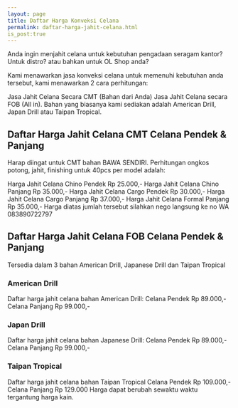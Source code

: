 ```yaml
---
layout: page
title: Daftar Harga Konveksi Celana
permalink: daftar-harga-jahit-celana.html
is_post:true
---
```


Anda ingin menjahit celana untuk kebutuhan pengadaan seragam kantor? Untuk distro? atau bahkan untuk OL Shop anda?

Kami menawarkan jasa konveksi celana untuk memenuhi kebutuhan anda tersebut, kami menawarkan 2 cara perhitungan:

Jasa Jahit Celana Secara CMT (Bahan dari Anda)
Jasa Jahit Celana secara FOB (All in). Bahan yang biasanya kami sediakan adalah American Drill, Japan Drill atau Taipan Tropical. 

## Daftar Harga Jahit Celana CMT Celana Pendek & Panjang
Harap diingat untuk CMT bahan BAWA SENDIRI. Perhitungan ongkos potong, jahit, finishing untuk 40pcs per model adalah:

Harga Jahit Celana Chino Pendek Rp 25.000,-
Harga Jahit Celana Chino Panjang Rp 35.000,-
Harga Jahit Celana Cargo Pendek Rp 30.000,-
Harga Jahit Celana Cargo Panjang Rp 37.000,-
Harga Jahit Celana Formal Panjang Rp 35.000,-
Harga diatas jumlah tersebut silahkan nego langsung ke no WA 083890722797 

## Daftar Harga Jahit Celana FOB Celana Pendek & Panjang
Tersedia dalam 3 bahan American Drill, Japanese Drill dan Taipan Tropical

### American Drill
Daftar harga jahit celana bahan American Drill:
Celana Pendek Rp 89.000,-
Celana Panjang Rp 99.000,-

### Japan Drill
Daftar harga jahit celana bahan Japanese Drill:
Celana Pendek Rp 89.000,-
Celana Panjang Rp 99.000,-

### Taipan Tropical
Daftar harga jahit celana bahan Taipan Tropical
Celana Pendek Rp 109.000,-
Celana Panjang Rp 129.000
Harga dapat berubah sewaktu waktu tergantung harga kain.
